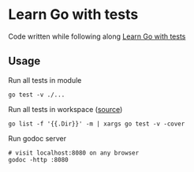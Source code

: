 # Learn Go with tests

Code written while following along [Learn Go with tests](https://quii.gitbook.io/learn-go-with-tests)

## Usage

Run all tests in module

```shell
go test -v ./...
```

Run all tests in workspace ([source](https://github.com/golang/go/issues/50745#issuecomment-1402920852))

```shell
go list -f '{{.Dir}}' -m | xargs go test -v -cover
```


Run godoc server

```shell
# visit localhost:8080 on any browser
godoc -http :8080
```
